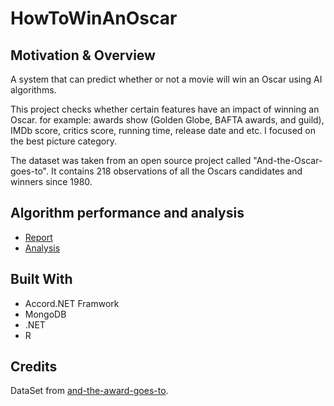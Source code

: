 # HowToWinAnOscar


## Motivation & Overview  
A system that can predict whether or not a movie will win an Oscar using AI algorithms.

This project checks whether certain features have an impact of winning an Oscar. for example: awards show (Golden Globe, BAFTA awards, and guild), IMDb score, critics score, running time, release date and etc. I focused on the best picture category.

The dataset was taken from an open source project called "And-the-Oscar-goes-to". It contains 218 observations of all the Oscars candidates and winners since 1980.

## Algorithm performance and analysis

- [Report](Report.md)
- [Analysis](Analysis.md)

## Built With
- Accord.NET Framwork
-  MongoDB
- .NET
- R


## Credits

DataSet from [and-the-award-goes-to](https://github.com/scruwys/and-the-award-goes-to).
